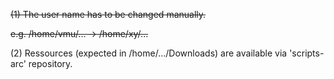 <s>(1) The user name has to be changed manually.</s>

<s>e.g. /home/vmu/... -> /home/xy/...</s>

(2) Ressources (expected in /home/.../Downloads) are available via 'scripts-arc' repository.
